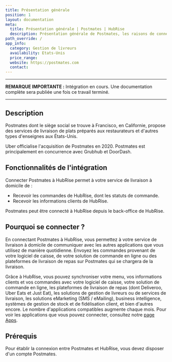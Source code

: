 ```yaml
---
title: Présentation générale
position: 1
layout: documentation
meta:
  title: Présentation générale | Postmates | HubRise
  description: Présentation générale de Postmates, les raisons de connecter Postmates à HubRise et les fonctionnalités de l'intégration avec HubRise.
path_override: /
app_info:
  category: Gestion de livreurs
  availability: Etats-Unis
  price_range:
  website: https://postmates.com
  contact:
---
```


---

**REMARQUE IMPORTANTE :** Intégration en cours. Une documentation complète sera publiée une fois ce travail terminé.

---

## Description

Postmates dont le siège social se trouve à Francisco, en Californie, propose des services de livraison de plats préparés aux restaurateurs et d'autres types d'enseignes aux États-Unis.

Uber officialise l'acquisition de Postmates en 2020.
Postmates est principalement en concurrence avec Grubhub et DoorDash.

## Fonctionnalités de l'intégration

Connecter Postmates à HubRise permet à votre service de livraison à domicile de :

- Recevoir les commandes de HubRise, dont les statuts de commande.
- Recevoir les informations clients de HubRise.

Postmates peut être connecté à HubRise depuis le back-office de HubRise.

## Pourquoi se connecter ?

En connectant Postmates à HubRise, vous permettez à votre service de livraison à domicile de communiquer avec les autres applications que vous utilisez de manière quotidienne. Envoyez les commandes provenant de votre logiciel de caisse, de votre solution de commande en ligne ou des plateformes de livraison de repas sur Postmates qui se chargera de la livraison.

Grâce à HubRise, vous pouvez synchroniser votre menu, vos informations clients et vos commandes avec votre logiciel de caisse, votre solution de commande en ligne, les plateformes de livraison de repas (dont Deliveroo, Uber Eats et Just Eat), les solutions de gestion de livreurs ou de services de livraison, les solutions eMarketing (SMS / eMailing), business intelligence, systèmes de gestion de stock et de fidélisation client, et bien d'autres encore. Le nombre d'applications compatibles augmente chaque mois. Pour voir les applications que vous pouvez connecter, consultez notre [page Apps](/apps).

## Prérequis

Pour établir la connexion entre Postmates et HubRise, vous devez disposer d'un compte Postmates.
